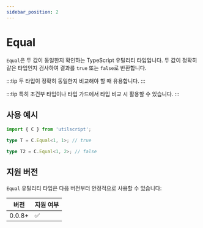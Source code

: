 ```yaml
---
sidebar_position: 2
---
```


# Equal

`Equal`은 두 값이 동일한지 확인하는 TypeScript 유틸리티 타입입니다. 두 값이 정확히 같은 타입인지 검사하여 결과를 `true` 또는 `false`로 반환합니다.

:::tip
두 타입이 정확히 동일한지 비교해야 할 때 유용합니다.
:::

:::tip
특히 조건부 타입이나 타입 가드에서 타입 비교 시 활용할 수 있습니다.
:::

## 사용 예시

```ts
import { C } from 'utilscript';

type T = C.Equal<1, 1>; // true

type T2 = C.Equal<1, 2>; // false
```

## 지원 버전

`Equal` 유틸리티 타입은 다음 버전부터 안정적으로 사용할 수 있습니다:

| 버전   | 지원 여부 |
| ------ | --------- |
| 0.0.8+ | ✅        |
